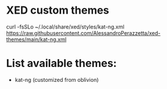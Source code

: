 # XED custom themes

curl -fsSLo  ~/.local/share/xed/styles/kat-ng.xml https://raw.githubusercontent.com/AlessandroPerazzetta/xed-themes/main/kat-ng.xml


# List available themes:

- kat-ng (customized from oblivion)
